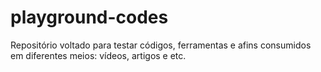 # playground-codes
Repositório voltado para testar códigos, ferramentas e afins consumidos em diferentes meios: vídeos, artigos e etc.
